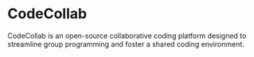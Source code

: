 # CodeCollab
CodeCollab is an open-source collaborative coding platform designed to streamline group programming and foster a shared coding environment. 
